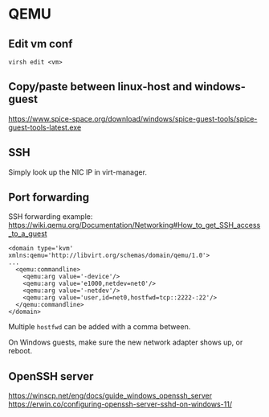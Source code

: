 # QEMU

## Edit vm conf

`virsh edit <vm>`

## Copy/paste between linux-host and windows-guest

https://www.spice-space.org/download/windows/spice-guest-tools/spice-guest-tools-latest.exe

## SSH

Simply look up the NIC IP in virt-manager.

## Port forwarding

SSH forwarding example:
https://wiki.qemu.org/Documentation/Networking#How_to_get_SSH_access_to_a_guest

```
<domain type='kvm' xmlns:qemu='http://libvirt.org/schemas/domain/qemu/1.0'>
...
  <qemu:commandline>
    <qemu:arg value='-device'/>
    <qemu:arg value='e1000,netdev=net0'/>
    <qemu:arg value='-netdev'/>
    <qemu:arg value='user,id=net0,hostfwd=tcp::2222-:22'/>
  </qemu:commandline>
</domain>
```

Multiple `hostfwd` can be added with a comma between.

On Windows guests, make sure the new network adapter shows up, or reboot.

## OpenSSH server

https://winscp.net/eng/docs/guide_windows_openssh_server
https://erwin.co/configuring-openssh-server-sshd-on-windows-11/
